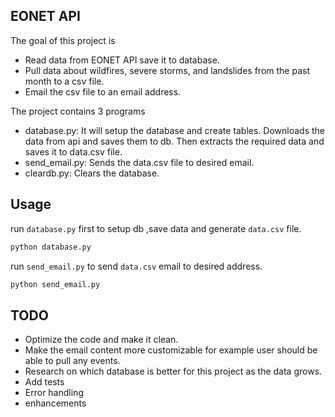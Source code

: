 ## EONET API

The goal of this project is
* Read data from EONET API save it to database.
* Pull data about wildfires, severe storms, and landslides from the past month to a csv file.
* Email the csv file to an email address.

The project contains 3 programs
* database.py: It will setup the database and create tables. Downloads the data from api and saves them
to db. Then extracts the required data and saves it to data.csv file.
* send_email.py: Sends the data.csv file to desired email.
* cleardb.py: Clears the database.


## Usage
run `database.py` first to setup db ,save data and generate `data.csv` file.

```python
python database.py
```

run `send_email.py` to send `data.csv` email to desired address.
```python
python send_email.py
```

## TODO
* Optimize the code and make it clean.
* Make the email content more customizable for example user should be able to pull any events.
* Research on which database is better for this project as the data grows.
* Add tests
* Error handling
* enhancements
